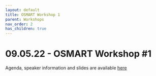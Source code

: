 ```yaml
---
layout: default
title: OSMART Workshop 1
parent: Workshops
nav_order: 2
has_children: true
---
```


# 09.05.22 - OSMART Workshop #1
Agenda, speaker information and slides are available [here](https://www.5g-mag.com/post/09-05-22-osmart-workshop)
